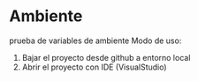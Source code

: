 # Ambiente
prueba de variables de ambiente
Modo de uso:
1) Bajar el proyecto desde github a entorno local
2) Abrir el proyecto con IDE (VisualStudio)
